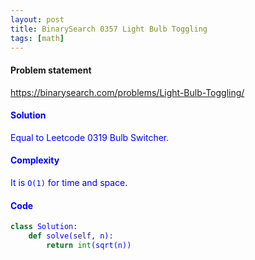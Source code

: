 ```yaml
---
layout: post
title: BinarySearch 0357 Light Bulb Toggling
tags: [math]
---
```


#### Problem statement

<a href="https://binarysearch.com/problems/Light-Bulb-Toggling/"> <font color = blue>https://binarysearch.com/problems/Light-Bulb-Toggling/

#### Solution
Equal to Leetcode 0319 Bulb Switcher.

#### Complexity
It is `O(1)` for time and space.

#### Code
```python
class Solution:
    def solve(self, n):
        return int(sqrt(n))
```
